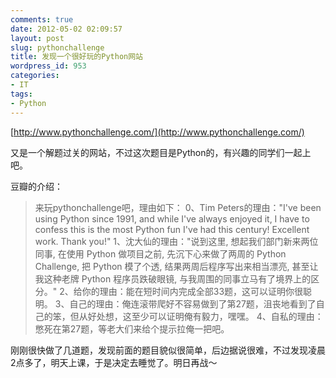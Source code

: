 ```yaml
---
comments: true
date: 2012-05-02 02:09:57
layout: post
slug: pythonchallenge
title: 发现一个很好玩的Python网站
wordpress_id: 953
categories:
- IT
tags:
- Python
---
```


[http://www.pythonchallenge.com/](http://www.pythonchallenge.com/)

又是一个解题过关的网站，不过这次题目是Python的，有兴趣的同学们一起上吧。

豆瓣的介绍：


> 来玩pythonchallenge吧，理由如下：
0、Tim Peters的理由："I've been using Python since 1991, and while I've always enjoyed it, I have to confess this is the most Python fun I've had this century! Excellent work. Thank you!"
1、沈大仙的理由："说到这里, 想起我们部门新来两位同事, 在使用 Python 做项目之前, 先沉下心来做了两周的 Python Challenge, 把 Python 模了个透, 结果两周后程序写出来相当漂亮, 甚至让我这种老牌 Python 程序员跌破眼镜, 与我周围的同事立马有了境界上的区分。"
2、给你的理由：能在短时间内完成全部33题，这可以证明你很聪明。
3、自己的理由：俺连滚带爬好不容易做到了第27题，沮丧地看到了自己的笨，但从好处想，这至少可以证明俺有毅力，嘿嘿。
4、自私的理由：憋死在第27题，等老大们来给个提示拉俺一把吧。


<!-- more -->
刚刚很快做了几道题，发现前面的题目貌似很简单，后边据说很难，不过发现凌晨2点多了，明天上课，于是决定去睡觉了。明日再战～
